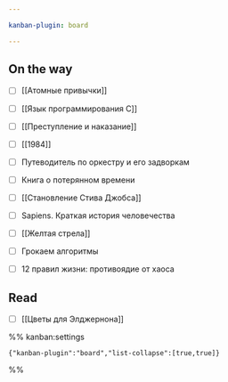 ```yaml
---

kanban-plugin: board

---
```


## On the way

- [ ] [[Атомные привычки]]
- [ ] [[Язык программирования C]]
- [ ] [[Преступление и наказание]]
- [ ] [[1984]]
- [ ] Путеводитель по оркестру и его задворкам
- [ ] Книга о потерянном времени
- [ ] [[Становление Стива Джобса]]
- [ ] Sapiens. Краткая история человечества
- [ ] [[Желтая стрела]]
- [ ] Грокаем алгоритмы
- [ ] 12 правил жизни: противоядие от хаоса


## Read

- [ ] [[Цветы для Элджернона]]




%% kanban:settings
```
{"kanban-plugin":"board","list-collapse":[true,true]}
```
%%